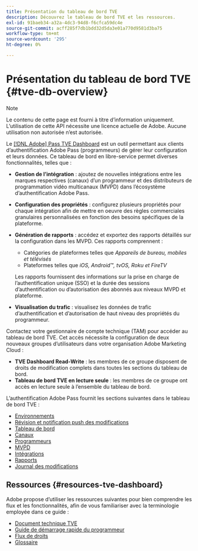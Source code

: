 ```yaml
---
title: Présentation du tableau de bord TVE
description: Découvrez le tableau de bord TVE et les ressources.
exl-id: 91baeb34-a32a-4dc3-94d8-f6cfca59dc4e
source-git-commit: acff285f7db1bdd32d5da3e01a770d9581d3ba75
workflow-type: tm+mt
source-wordcount: '295'
ht-degree: 0%

---
```


# Présentation du tableau de bord TVE {#tve-db-overview}

>[!NOTE]
>
>Le contenu de cette page est fourni à titre d’information uniquement. L’utilisation de cette API nécessite une licence actuelle de Adobe. Aucune utilisation non autorisée n’est autorisée.

Le [[!DNL Adobe] Pass TVE Dashboard](https://experience.adobe.com/pass/authentication) est un outil permettant aux clients d’authentification Adobe Pass (programmeurs) de gérer leur configuration et leurs données. Ce tableau de bord en libre-service permet diverses fonctionnalités, telles que :

* **Gestion de l’intégration** : ajoutez de nouvelles intégrations entre les marques respectives (canaux) d’un programmeur et des distributeurs de programmation vidéo multicanaux (MVPD) dans l’écosystème d’authentification Adobe Pass.

* **Configuration des propriétés** : configurez plusieurs propriétés pour chaque intégration afin de mettre en oeuvre des règles commerciales granulaires personnalisées en fonction des besoins spécifiques de la plateforme.

* **Génération de rapports** : accédez et exportez des rapports détaillés sur la configuration dans les MVPD. Ces rapports comprennent :
   * Catégories de plateformes telles que *Appareils de bureau, mobiles et télévisés*
   * Plateformes telles que *iOS, Android™, tvOS, Roku et FireTV*

  Les rapports fournissent des informations sur la prise en charge de l’authentification unique (SSO) et la durée des sessions d’authentification ou d’autorisation des abonnés aux niveaux MVPD et plateforme.

* **Visualisation du trafic** : visualisez les données de trafic d’authentification et d’autorisation de haut niveau des propriétés du programmeur.

Contactez votre gestionnaire de compte technique (TAM) pour accéder au tableau de bord TVE. Cet accès nécessite la configuration de deux nouveaux groupes d’utilisateurs dans votre organisation Adobe Marketing Cloud :

* **TVE Dashboard Read-Write** : les membres de ce groupe disposent de droits de modification complets dans toutes les sections du tableau de bord.
* **Tableau de bord TVE en lecture seule** : les membres de ce groupe ont accès en lecture seule à l’ensemble du tableau de bord.

L’authentification Adobe Pass fournit les sections suivantes dans le tableau de bord TVE :

* [Environnements](/help/authentication/tve-dashboard/new-tve-dashboard/tve-dashboard-environments.md)
* [Révision et notification push des modifications](/help/authentication/tve-dashboard/new-tve-dashboard/tve-dashboard-review-push-changes.md)
* [Tableau de bord](/help/authentication/tve-dashboard/new-tve-dashboard/tve-dashboard-home.md)
* [Canaux](/help/authentication/tve-dashboard/new-tve-dashboard/tve-dashboard-channels.md)
* [Programmeurs](/help/authentication/tve-dashboard/new-tve-dashboard/tve-dashboard-programmers.md)
* [MVPD](/help/authentication/tve-dashboard/new-tve-dashboard/tve-dashboard-mvpds.md)
* [Intégrations](/help/authentication/tve-dashboard/new-tve-dashboard/tve-dashboard-integrations.md)
* [Rapports](/help/authentication/tve-dashboard/new-tve-dashboard/tve-dashboard-reports.md)
* [Journal des modifications](/help/authentication/tve-dashboard/new-tve-dashboard/tve-dashboard-changes-log.md)

## Ressources {#resources-tve-dashboard}

Adobe propose d’utiliser les ressources suivantes pour bien comprendre les flux et les fonctionnalités, afin de vous familiariser avec la terminologie employée dans ce guide :

* [Document technique TVE](/help/authentication/technical-paper.md)
* [Guide de démarrage rapide du programmeur](/help/authentication/programmer-kickstart-guide.md)
* [Flux de droits](/help/authentication/entitlement-flow.md)
* [Glossaire](/help/authentication/glossary.md)

